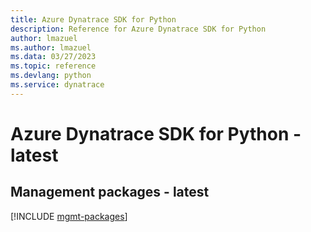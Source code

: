 ```yaml
---
title: Azure Dynatrace SDK for Python
description: Reference for Azure Dynatrace SDK for Python
author: lmazuel
ms.author: lmazuel
ms.data: 03/27/2023
ms.topic: reference
ms.devlang: python
ms.service: dynatrace
---
```

# Azure Dynatrace SDK for Python - latest

## Management packages - latest
[!INCLUDE [mgmt-packages](dynatrace-mgmt-index.md)]